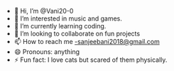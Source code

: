 - 👋 Hi, I’m @Vani20-0
- 👀 I’m interested in music and games.
- 🌱 I’m currently learning coding.
- 💞️ I’m looking to collaborate on fun projects
- 📫 How to reach me -sanjeebani2018@gmail.com
- 😄 Pronouns: anything
- ⚡ Fun fact: I love cats but scared of them physically.

<!---
Vani20-0/Vani20-0 is a ✨ special ✨ repository because its `README.md` (this file) appears on your GitHub profile.
You can click the Preview link to take a look at your changes.
--->
